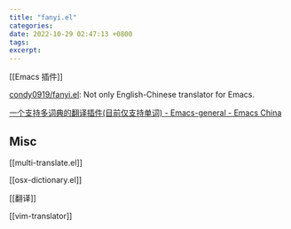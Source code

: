 ```yaml
---
title: "fanyi.el"
categories: 
date: 2022-10-29 02:47:13 +0800
tags: 
excerpt: 
---
```


[[Emacs 插件]]

[condy0919/fanyi.el](https://github.com/condy0919/fanyi.el): Not only English-Chinese translator for Emacs.


[一个支持多词典的翻译插件(目前仅支持单词) - Emacs-general - Emacs China](https://emacs-china.org/t/topic/18006)









## Misc

[[multi-translate.el]]

[[osx-dictionary.el]]

[[翻译]]

[[vim-translator]]


